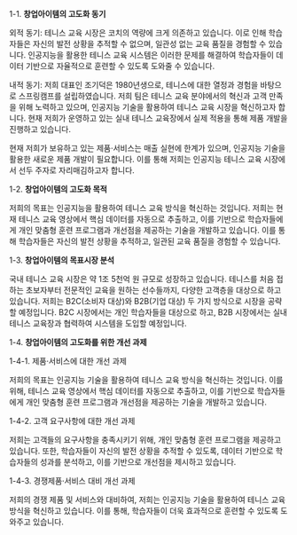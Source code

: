1-1. **창업아이템의 고도화 동기**

외적 동기: 테니스 교육 시장은 코치의 역량에 크게 의존하고 있습니다. 이로 인해 학습자들은 자신의 발전 상황을 추적할 수 없으며, 일관성 없는 교육 품질을 경험할 수 있습니다. 인공지능을 활용한 테니스 교육 시스템은 이러한 문제를 해결하여 학습자들이 데이터 기반으로 자율적으로 훈련할 수 있도록 도와줄 수 있습니다.

내적 동기: 저희 대표인 조기덕은 1980년생으로, 테니스에 대한 열정과 경험을 바탕으로 스프링캠프를 설립하였습니다. 저희 팀은 테니스 교육 분야에서의 혁신과 고객 만족을 위해 노력하고 있으며, 인공지능 기술을 활용하여 테니스 교육 시장을 혁신하고자 합니다. 현재 저희가 운영하고 있는 실내 테니스 교육장에서 실제 적용을 통해 제품 개발을 진행하고 있습니다.

현재 저희가 보유하고 있는 제품·서비스는 매출 실현에 한계가 있으며, 인공지능 기술을 활용한 새로운 제품 개발이 필요합니다. 이를 통해 저희는 인공지능 테니스 교육 시장에서 선두 주자로 자리매김하고자 합니다.

1-2. **창업아이템의 고도화 목적**

저희의 목표는 인공지능을 활용하여 테니스 교육 방식을 혁신하는 것입니다. 저희는 현재 테니스 교육 영상에서 핵심 데이터를 자동으로 추출하고, 이를 기반으로 학습자들에게 개인 맞춤형 훈련 프로그램과 개선점을 제공하는 기술을 개발하고 있습니다. 이를 통해 학습자들은 자신의 발전 상황을 추적하고, 일관된 교육 품질을 경험할 수 있습니다.

1-3. **창업아이템의 목표시장 분석**

국내 테니스 교육 시장은 약 1조 5천억 원 규모로 성장하고 있습니다. 테니스를 처음 접하는 초보자부터 전문적인 교육을 원하는 선수들까지, 다양한 고객층을 대상으로 하고 있습니다. 저희는 B2C(소비자 대상)와 B2B(기업 대상) 두 가지 방식으로 시장을 공략할 예정입니다. B2C 시장에서는 개인 학습자들을 대상으로 하고, B2B 시장에서는 실내 테니스 교육장과 협력하여 시스템을 도입할 예정입니다.

1-4. **창업아이템의 고도화를 위한 개선 과제**

1-4-1. 제품·서비스에 대한 개선 과제

저희의 목표는 인공지능 기술을 활용하여 테니스 교육 방식을 혁신하는 것입니다. 이를 위해, 테니스 교육 영상에서 핵심 데이터를 자동으로 추출하고, 이를 기반으로 학습자들에게 개인 맞춤형 훈련 프로그램과 개선점을 제공하는 기술을 개발하고 있습니다.

1-4-2. 고객 요구사항에 대한 개선 과제

저희는 고객들의 요구사항을 충족시키기 위해, 개인 맞춤형 훈련 프로그램을 제공하고 있습니다. 또한, 학습자들이 자신의 발전 상황을 추적할 수 있도록, 데이터 기반으로 학습자들의 성과를 분석하고, 이를 기반으로 개선점을 제시하고 있습니다.

1-4-3. 경쟁제품·서비스 대비 개선 과제

저희의 경쟁 제품 및 서비스와 대비하여, 저희는 인공지능 기술을 활용하여 테니스 교육 방식을 혁신하고 있습니다. 이를 통해, 학습자들이 더욱 효과적으로 훈련할 수 있도록 도와주고 있습니다.